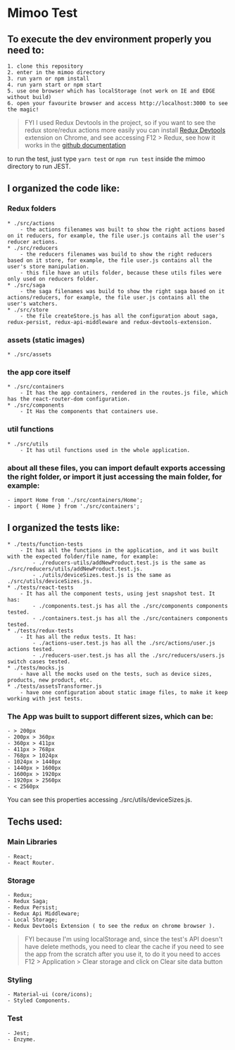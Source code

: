 # Mimoo Test

## To execute the dev environment properly you need to: 
```
1. clone this repository
2. enter in the mimoo directory
3. run yarn or npm install
4. run yarn start or npm start
5. use one browser which has localStorage (not work on IE and EDGE without build)
6. open your favourite browser and access http://localhost:3000 to see the magic!
```
> FYI I used Redux Devtools in the project, so if you want to see the redux store/redux actions more easily you can install [Redux Devtools](https://chrome.google.com/webstore/detail/redux-devtools/lmhkpmbekcpmknklioeibfkpmmfibljd?hl=pt-BR) extension on Chrome, and see accessing F12 > Redux, see how it works in the [github documentation](https://github.com/zalmoxisus/redux-devtools-extension)

to run the test, just type `yarn test` or `npm run test` inside the mimoo directory to run JEST.

## I organized the code like:

### Redux folders
    * ./src/actions
        - the actions filenames was built to show the right actions based on it reducers, for example, the file user.js contains all the user's reducer actions.
    * ./src/reducers
        - the reducers filenames was build to show the right reducers based on it store, for example, the file user.js contains all the user's store manipulation.
        - this file have an utils folder, because these utils files were only used on reducers folder.
    * ./src/saga
        - the saga filenames was build to show the right saga based on it actions/reducers, for example, the file user.js contains all the user's watchers.
    * ./src/store
        - the file createStore.js has all the configuration about saga, redux-persist, redux-api-middleware and redux-devtools-extension.

### assets (static images)
    * ./src/assets

### the app core itself
    * ./src/containers
        - It has the app containers, rendered in the routes.js file, which has the react-router-dom configuration.
    * ./src/components
        - It Has the components that containers use.

### util functions
    * ./src/utils
        - It has util functions used in the whole application.

### about all these files, you can import default exports accessing the right folder, or import it just accessing the main folder, for example:
    - import Home from './src/containers/Home';
    - import { Home } from './src/containers';



## I organized the tests like:
    * ./tests/function-tests
        - It has all the functions in the application, and it was built with the expected folder/file name, for example:
            - ./reducers-utils/addNewProduct.test.js is the same as ./src/reducers/utils/addNewProduct.test.js.
            - ./utils/deviceSizes.test.js is the same as ./src/utils/deviceSizes.js.
    * ./tests/react-tests
        - It has all the component tests, using jest snapshot test. It has:
            - ./components.test.js has all the ./src/components components tested.
            - ./containers.test.js has all the ./src/containers components tested.
    * ./tests/redux-tests
        - It has all the redux tests. It has:
            - ./actions-user.test.js has all the ./src/actions/user.js actions tested.
            - ./reducers-user.test.js has all the ./src/reducers/users.js switch cases tested.
    * ./tests/mocks.js
        - have all the mocks used on the tests, such as device sizes, products, new product, etc.
    * ./tests/assetsTransformer.js
        - have one configuration about static image files, to make it keep working with jest tests.


### The App was built to support different sizes, which can be:
    - > 200px
    - 200px > 360px
    - 360px > 411px
    - 411px > 768px
    - 768px > 1024px
    - 1024px > 1440px
    - 1440px > 1600px
    - 1600px > 1920px
    - 1920px > 2560px
    - < 2560px
You can see this properties accessing ./src/utils/deviceSizes.js.

## Techs used:

### Main Libraries
    - React;
    - React Router.

### Storage
    - Redux;
    - Redux Saga;
    - Redux Persist;
    - Redux Api Middleware;
    - Local Storage;
    - Redux Devtools Extension ( to see the redux on chrome browser ).
> FYI because I'm using localStorage and, since the test's API doesn't have delete methods, you need to clear the cache if you need to see the app from the scratch after you use it, to do it you need to acces F12 > Application > Clear storage and click on Clear site data button

### Styling
    - Material-ui (core/icons);
    - Styled Components.

### Test
    - Jest;
    - Enzyme.